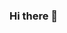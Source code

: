 ### Hi there 👋

<!--
**hu1won/hu1won** is a ✨ _special_ ✨ repository because its `README.md` (this file) appears on your GitHub profile.

![Anurag's GitHub stats](https://github-readme-stats.vercel.app/api?username=hu1won&show_icons=true&theme=radical)
